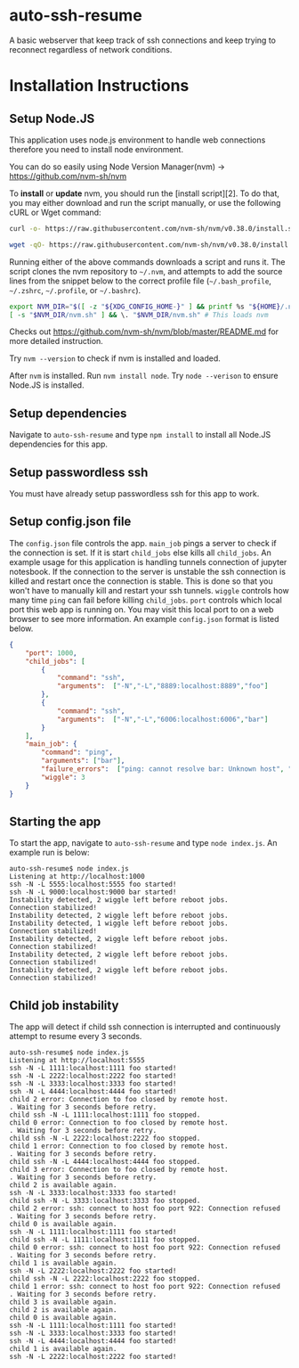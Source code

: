 # auto-ssh-resume

A basic webserver that keep track of ssh connections and keep trying to reconnect regardless of network conditions. 

# Installation Instructions

## Setup Node.JS
This application uses node.js environment to handle web connections therefore you need to install node environment.

You can do so easily using Node Version Manager(nvm) -> https://github.com/nvm-sh/nvm

To **install** or **update** nvm, you should run the [install script][2]. To do that, you may either download and run the script manually, or use the following cURL or Wget command:
```sh
curl -o- https://raw.githubusercontent.com/nvm-sh/nvm/v0.38.0/install.sh | bash
```
```sh
wget -qO- https://raw.githubusercontent.com/nvm-sh/nvm/v0.38.0/install.sh | bash
```

Running either of the above commands downloads a script and runs it. The script clones the nvm repository to `~/.nvm`, and attempts to add the source lines from the snippet below to the correct profile file (`~/.bash_profile`, `~/.zshrc`, `~/.profile`, or `~/.bashrc`).

<a id="profile_snippet"></a>
```sh
export NVM_DIR="$([ -z "${XDG_CONFIG_HOME-}" ] && printf %s "${HOME}/.nvm" || printf %s "${XDG_CONFIG_HOME}/nvm")"
[ -s "$NVM_DIR/nvm.sh" ] && \. "$NVM_DIR/nvm.sh" # This loads nvm
```
Checks out https://github.com/nvm-sh/nvm/blob/master/README.md for more detailed instruction.

Try `nvm --version` to check if nvm is installed and loaded.

After `nvm` is installed. Run `nvm install node`. Try `node --verison` to ensure Node.JS is installed. 


## Setup dependencies

Navigate to `auto-ssh-resume` and type `npm install` to install all Node.JS dependencies for this app.

## Setup passwordless ssh

You must have already setup passwordless ssh for this app to work.



## Setup config.json file

The `config.json` file controls the app. `main_job` pings a server to check if the connection is set. If it is start `child_jobs` else kills all `child_jobs`. An example usage for this application is handling tunnels connection of jupyter notesbook. If the connection to the server is unstable the ssh connection is killed and restart once the connection is stable. This is done so that you won't have to manually kill and restart your ssh tunnels. `wiggle` controls how many time `ping` can fail before killing `child_jobs`. `port` controls which local port this web app is running on. You may visit this local port to on a web browser to see more information. An example `config.json` format is listed below. 

```json
{
    "port": 1000,
    "child_jobs": [
        {
            "command": "ssh",
            "arguments":  ["-N","-L","8889:localhost:8889","foo"]
        },
        {
            "command": "ssh",
            "arguments":  ["-N","-L","6006:localhost:6006","bar"]
        }
    ],
    "main_job": {
        "command": "ping",
        "arguments": ["bar"],
        "failure_errors":  ["ping: cannot resolve bar: Unknown host", "Request timeout"],
        "wiggle": 3
    }
}
```

## Starting the app

To start the app, navigate to `auto-ssh-resume` and type `node index.js`. An example run is below:

```console
auto-ssh-resume$ node index.js
Listening at http://localhost:1000
ssh -N -L 5555:localhost:5555 foo started!
ssh -N -L 9000:localhost:9000 bar started!
Instability detected, 2 wiggle left before reboot jobs.
Connection stabilized!
Instability detected, 2 wiggle left before reboot jobs.
Instability detected, 1 wiggle left before reboot jobs.
Connection stabilized!
Instability detected, 2 wiggle left before reboot jobs.
Connection stabilized!
Instability detected, 2 wiggle left before reboot jobs.
Connection stabilized!
Instability detected, 2 wiggle left before reboot jobs.
Connection stabilized!
```

## Child job instability

The app will detect if child ssh connection is interrupted and continuously attempt to resume every 3 seconds. 
```console
auto-ssh-resume$ node index.js
Listening at http://localhost:5555
ssh -N -L 1111:localhost:1111 foo started!
ssh -N -L 2222:localhost:2222 foo started!
ssh -N -L 3333:localhost:3333 foo started!
ssh -N -L 4444:localhost:4444 foo started!
child 2 error: Connection to foo closed by remote host.
. Waiting for 3 seconds before retry.
child ssh -N -L 1111:localhost:1111 foo stopped.
child 0 error: Connection to foo closed by remote host.
. Waiting for 3 seconds before retry.
child ssh -N -L 2222:localhost:2222 foo stopped.
child 1 error: Connection to foo closed by remote host.
. Waiting for 3 seconds before retry.
child ssh -N -L 4444:localhost:4444 foo stopped.
child 3 error: Connection to foo closed by remote host.
. Waiting for 3 seconds before retry.
child 2 is available again.
ssh -N -L 3333:localhost:3333 foo started!
child ssh -N -L 3333:localhost:3333 foo stopped.
child 2 error: ssh: connect to host foo port 922: Connection refused
. Waiting for 3 seconds before retry.
child 0 is available again.
ssh -N -L 1111:localhost:1111 foo started!
child ssh -N -L 1111:localhost:1111 foo stopped.
child 0 error: ssh: connect to host foo port 922: Connection refused
. Waiting for 3 seconds before retry.
child 1 is available again.
ssh -N -L 2222:localhost:2222 foo started!
child ssh -N -L 2222:localhost:2222 foo stopped.
child 1 error: ssh: connect to host foo port 922: Connection refused
. Waiting for 3 seconds before retry.
child 3 is available again.
child 2 is available again.
child 0 is available again.
ssh -N -L 1111:localhost:1111 foo started!
ssh -N -L 3333:localhost:3333 foo started!
ssh -N -L 4444:localhost:4444 foo started!
child 1 is available again.
ssh -N -L 2222:localhost:2222 foo started!
```
